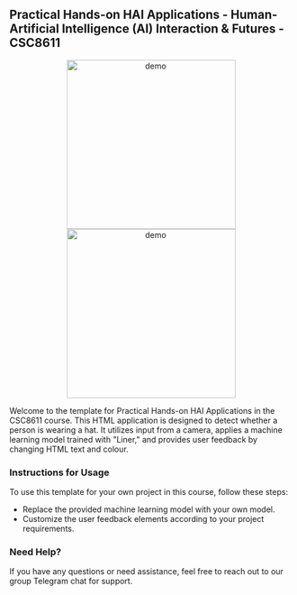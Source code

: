 ## Practical Hands-on HAI Applications - Human-Artificial Intelligence (AI) Interaction & Futures - CSC8611

<p align="center">
<img src="https://github.com/guardeec/haii_practical_template/blob/main/readme/d1.png?raw=true" alt="demo" width="300" />
<img src="https://github.com/guardeec/haii_practical_template/blob/main/readme/d2.png?raw=true" alt="demo" width="300" />
</p>

Welcome to the template for Practical Hands-on HAI Applications in the CSC8611 course. This HTML application is designed to detect whether a person is wearing a hat. It utilizes input from a camera, applies a machine learning model trained with "Liner," and provides user feedback by changing HTML text and colour.

### Instructions for Usage

To use this template for your own project in this course, follow these steps:

- Replace the provided machine learning model with your own model.
- Customize the user feedback elements according to your project requirements.

### Need Help?

If you have any questions or need assistance, feel free to reach out to our group Telegram chat for support.
